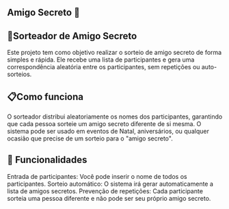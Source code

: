 Amigo Secreto 🎉
----------------
🎁Sorteador de Amigo Secreto
--------------------------
Este projeto tem como objetivo realizar o sorteio de amigo secreto de forma simples e rápida. Ele recebe uma lista de participantes e gera uma correspondência aleatória entre os participantes, sem repetições ou auto-sorteios.

📋Como funciona
---------------------------
O sorteador distribui aleatoriamente os nomes dos participantes, garantindo que cada pessoa sorteie um amigo secreto diferente de si mesma. O sistema pode ser usado em eventos de Natal, aniversários, ou qualquer ocasião que precise de um sorteio para o "amigo secreto".

🚀 Funcionalidades
---------------------------------
Entrada de participantes: Você pode inserir o nome de todos os participantes. Sorteio automático: O sistema irá gerar automaticamente a lista de amigos secretos. Prevenção de repetições: Cada participante sorteia uma pessoa diferente e não pode ser seu próprio amigo secreto.
